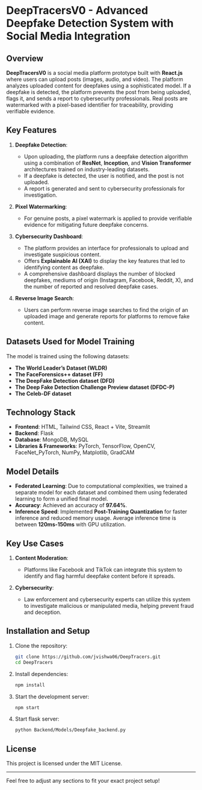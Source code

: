 # DeepTracersV0 - Advanced Deepfake Detection System with Social Media Integration

## Overview

**DeepTracersV0** is a social media platform prototype built with **React.js** where users can upload posts (images, audio, and video). The platform analyzes uploaded content for deepfakes using a sophisticated model. If a deepfake is detected, the platform prevents the post from being uploaded, flags it, and sends a report to cybersecurity professionals. Real posts are watermarked with a pixel-based identifier for traceability, providing verifiable evidence.

## Key Features

1. **Deepfake Detection**: 
   - Upon uploading, the platform runs a deepfake detection algorithm using a combination of **ResNet**, **Inception**, and **Vision Transformer** architectures trained on industry-leading datasets.
   - If a deepfake is detected, the user is notified, and the post is not uploaded.
   - A report is generated and sent to cybersecurity professionals for investigation.

2. **Pixel Watermarking**:
   - For genuine posts, a pixel watermark is applied to provide verifiable evidence for mitigating future deepfake concerns.

3. **Cybersecurity Dashboard**:
   - The platform provides an interface for professionals to upload and investigate suspicious content.
   - Offers **Explainable AI (XAI)** to display the key features that led to identifying content as deepfake.
   - A comprehensive dashboard displays the number of blocked deepfakes, mediums of origin (Instagram, Facebook, Reddit, X), and the number of reported and resolved deepfake cases.

4. **Reverse Image Search**:
   - Users can perform reverse image searches to find the origin of an uploaded image and generate reports for platforms to remove fake content.

## Datasets Used for Model Training

The model is trained using the following datasets:
- **The World Leader’s Dataset (WLDR)**
- **The FaceForensics++ dataset (FF)**
- **The DeepFake Detection dataset (DFD)**
- **The Deep Fake Detection Challenge Preview dataset (DFDC-P)**
- **The Celeb-DF dataset**

## Technology Stack

- **Frontend**: HTML, Tailwind CSS, React + Vite, Streamlit
- **Backend**: Flask
- **Database**: MongoDB, MySQL
- **Libraries & Frameworks**: PyTorch, TensorFlow, OpenCV, FaceNet_PyTorch, NumPy, Matplotlib, GradCAM

## Model Details

- **Federated Learning**: Due to computational complexities, we trained a separate model for each dataset and combined them using federated learning to form a unified final model.
- **Accuracy**: Achieved an accuracy of **97.64%**.
- **Inference Speed**: Implemented **Post-Training Quantization** for faster inference and reduced memory usage. Average inference time is between **120ms-150ms** with GPU utilization.

## Key Use Cases

1. **Content Moderation**:
   - Platforms like Facebook and TikTok can integrate this system to identify and flag harmful deepfake content before it spreads.
   
2. **Cybersecurity**:
   - Law enforcement and cybersecurity experts can utilize this system to investigate malicious or manipulated media, helping prevent fraud and deception.

## Installation and Setup

1. Clone the repository:
   ```bash
   git clone https://github.com/jvishwa06/DeepTracers.git
   cd DeepTracers
   ```

2. Install dependencies:
   ```bash
   npm install
   ```

3. Start the development server:
   ```bash
   npm start
   ```

4. Start flask server:
   ```bash
   python Backend/Models/Deepfake_backend.py
   ```


## License

This project is licensed under the MIT License.

---

Feel free to adjust any sections to fit your exact project setup!
